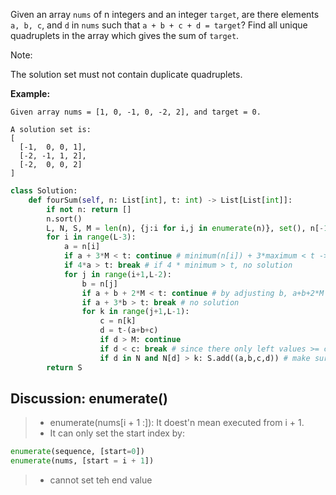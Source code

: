Given an array ```nums``` of n integers and an integer ```target```, are there elements ```a, b, c```, and ```d``` in ```nums``` such that ```a + b + c + d = target```? Find all unique quadruplets in the array which gives the sum of ```target```.

Note:

The solution set must not contain duplicate quadruplets.

**Example:**
```
Given array nums = [1, 0, -1, 0, -2, 2], and target = 0.

A solution set is:
[
  [-1,  0, 0, 1],
  [-2, -1, 1, 2],
  [-2,  0, 0, 2]
]
```
```python
class Solution:
    def fourSum(self, n: List[int], t: int) -> List[List[int]]:
    	if not n: return []
    	n.sort()
    	L, N, S, M = len(n), {j:i for i,j in enumerate(n)}, set(), n[-1] # N is a dict with key = index, vlue = nums[index]
    	for i in range(L-3):
    		a = n[i]
    		if a + 3*M < t: continue # minimum(n[i]) + 3*maximum < t -> no solution started with n[i]
    		if 4*a > t: break # if 4 * minimum > t, no solution
    		for j in range(i+1,L-2):
    			b = n[j]
    			if a + b + 2*M < t: continue # by adjusting b, a+b+2*M can be  the maximum situation start with a, if < t, no solution start with a and b 
    			if a + 3*b > t: break # no solution
    			for k in range(j+1,L-1):
    				c = n[k]
    				d = t-(a+b+c)
    				if d > M: continue
    				if d < c: break # since there only left values >= c 
    				if d in N and N[d] > k: S.add((a,b,c,d)) # make sure no replicate, so from k forward
    	return S
```
## Discussion: enumerate()
>* enumerate(nums[i + 1 :]): It doest'n mean executed from i + 1.
>* It can only set the start index by:
```python
enumerate(sequence, [start=0])
enumerate(nums, [start = i + 1])
```
>* cannot set teh end value